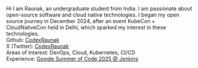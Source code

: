 Hi I am Raunak, an undergraduate student from India. I am passionate about open-source software and cloud native technologies.
I began my open source journey in December 2024, after an event KubeCon + CloudNativeCon held in Delhi, which sparked my interest in these technologies.
<br/>
Github: [CodexRaunak](https://github.com/CodexRaunak)
<br/>
X (Twitter): [CodexRaunak](https://x.com/CodexRaunak)
<br/>
Areas of Interest: DevOps, Cloud, Kubernetes, CI/CD
<br/>
Experience: [Google Summer of Code 2025 @ Jenkins](https://summerofcode.withgoogle.com/programs/2025/projects/cEtNKcdc)

  
